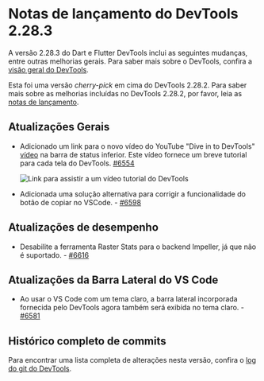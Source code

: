 # Notas de lançamento do DevTools 2.28.3

A versão 2.28.3 do Dart e Flutter DevTools
inclui as seguintes mudanças, entre outras melhorias gerais.
Para saber mais sobre o DevTools, confira a
[visão geral do DevTools](https://docs.flutter.dev/tools/devtools).

Esta foi uma versão *cherry-pick* em cima do DevTools 2.28.2.
Para saber mais sobre as melhorias incluídas no DevTools 2.28.2, por favor, leia as
[notas de lançamento](/tools/devtools/release-notes/release-notes-2.28.2).

## Atualizações Gerais

* Adicionado um link para o novo vídeo do YouTube "Dive in to DevTools"
  [vídeo](https://www.youtube.com/watch?v=_EYk-E29edo) na barra de status inferior.
  Este vídeo fornece um breve tutorial para cada tela do DevTools.
  [#6554](https://github.com/flutter/devtools/pull/6554)

  ![Link para assistir a um vídeo tutorial do DevTools](/tools/devtools/release-notes/images-2.28.3/watch_tutorial_link.png "Link para assistir a um vídeo tutorial do DevTools")

* Adicionada uma solução alternativa para corrigir a funcionalidade do botão de copiar no VSCode. - [#6598](https://github.com/flutter/devtools/pull/6598)

## Atualizações de desempenho

* Desabilite a ferramenta Raster Stats para o backend Impeller,
  já que não é suportado. - [#6616](https://github.com/flutter/devtools/pull/6616)

## Atualizações da Barra Lateral do VS Code

* Ao usar o VS Code com um tema claro, a barra lateral incorporada fornecida pelo
  DevTools agora também será exibida no tema claro. - [#6581](https://github.com/flutter/devtools/pull/6581)

## Histórico completo de commits

Para encontrar uma lista completa de alterações nesta versão, confira o
[log do git do DevTools](https://github.com/flutter/devtools/tree/v2.28.3).
